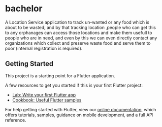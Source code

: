 # bachelor

A Location Service application to track un-wanted or any food which is about to be wasted, and by that tracking location ,people who can get this to any orphanages can access those locations and make them usefull to people who are in need, and even by this we can even directly contact any organizations which collect and preserve waste food and serve them to poor (internal registration is required).

## Getting Started

This project is a starting point for a Flutter application.

A few resources to get you started if this is your first Flutter project:

- [Lab: Write your first Flutter app](https://flutter.dev/docs/get-started/codelab)
- [Cookbook: Useful Flutter samples](https://flutter.dev/docs/cookbook)

For help getting started with Flutter, view our
[online documentation](https://flutter.dev/docs), which offers tutorials,
samples, guidance on mobile development, and a full API reference.
